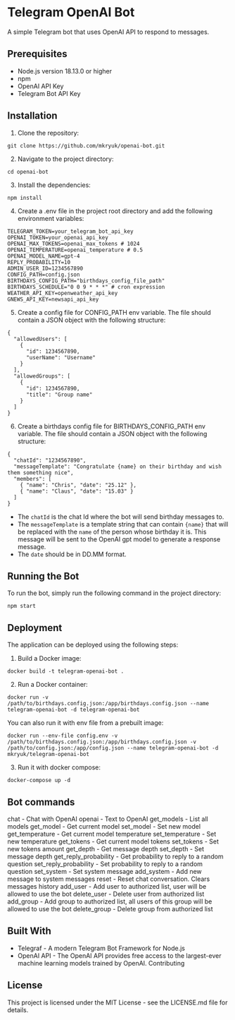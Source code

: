 # Telegram OpenAI Bot

A simple Telegram bot that uses OpenAI API to respond to messages.

## Prerequisites

- Node.js version 18.13.0 or higher
- npm
- OpenAI API Key
- Telegram Bot API Key

## Installation

1. Clone the repository:

```
git clone https://github.com/mkryuk/openai-bot.git
```

2. Navigate to the project directory:

```
cd openai-bot
```

3. Install the dependencies:

```
npm install
```

4. Create a .env file in the project root directory and add the following environment variables:

```
TELEGRAM_TOKEN=your_telegram_bot_api_key
OPENAI_TOKEN=your_openai_api_key
OPENAI_MAX_TOKENS=openai_max_tokens # 1024
OPENAI_TEMPERATURE=openai_temperature # 0.5
OPENAI_MODEL_NAME=gpt-4
REPLY_PROBABILITY=10
ADMIN_USER_ID=1234567890
CONFIG_PATH=config.json
BIRTHDAYS_CONFIG_PATH="birthdays_config_file_path"
BIRTHDAYS_SCHEDULE="0 0 9 * * *" # cron expression
WEATHER_API_KEY=openweather_api_key
GNEWS_API_KEY=newsapi_api_key
```

5. Create a config file for CONFIG_PATH env variable. The file should contain a JSON object with the following structure:

```
{
  "allowedUsers": [
    {
      "id": 1234567890,
      "userName": "Username"
    }
  ],
  "allowedGroups": [
    {
      "id": 1234567890,
      "title": "Group name"
    }
  ]
}
```

6. Create a birthdays config file for BIRTHDAYS_CONFIG_PATH env variable. The file should contain a JSON object with the following structure:

```
{
  "chatId": "1234567890",
  "messageTemplate": "Congratulate {name} on their birthday and wish them something nice",
  "members": [
    { "name": "Chris", "date": "25.12" },
    { "name": "Claus", "date": "15.03" }
  ]
}
```

- The `chatId` is the chat Id where the bot will send birthday messages to.
- The `messageTemplate` is a template string that can contain `{name}` that will be replaced with the `name` of the person whose birthday it is. This message will be sent to the OpenAI gpt model to generate a response message.
- The `date` should be in DD.MM format.

## Running the Bot

To run the bot, simply run the following command in the project directory:

```
npm start
```

## Deployment

The application can be deployed using the following steps:

1. Build a Docker image:

```
docker build -t telegram-openai-bot .
```

2. Run a Docker container:

```
docker run -v /path/to/birthdays.config.json:/app/birthdays.config.json --name telegram-openai-bot -d telegram-openai-bot
```

You can also run it with env file from a prebuilt image:

```
docker run --env-file config.env -v /path/to/birthdays.config.json:/app/birthdays.config.json -v /path/to/config.json:/app/config.json --name telegram-openai-bot -d mkryuk/telegram-openai-bot

```

3. Run it with docker compose:

```
docker-compose up -d
```

## Bot commands

chat - Chat with OpenAI
openai - Text to OpenAI
get_models - List all models
get_model - Get current model
set_model - Set new model
get_temperature - Get current model temperature
set_temperature - Set new temperature
get_tokens - Get current model tokens
set_tokens - Set new tokens amount
get_depth - Get message depth
set_depth - Set message depth
get_reply_probability - Get probability to reply to a random question
set_reply_probability - Set probability to reply to a random question
set_system - Set system message
add_system - Add new message to system messages
reset - Reset chat conversation. Clears messages history
add_user - Add user to authorized list, user will be allowed to use the bot
delete_user - Delete user from authorized list
add_group - Add group to authorized list, all users of this group will be allowed to use the bot
delete_group - Delete group from authorized list

## Built With

- Telegraf - A modern Telegram Bot Framework for Node.js
- OpenAI API - The OpenAI API provides free access to the largest-ever machine learning models trained by OpenAI.
  Contributing

## License

This project is licensed under the MIT License - see the LICENSE.md file for details.
